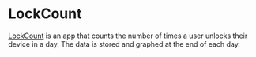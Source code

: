 # LockCount
[LockCount](https://play.google.com/store/apps/details?id=com.camtech.android.lockcount) is an app that counts the number of times a user
unlocks their device in a day. The data is stored and graphed at the end of each day.
